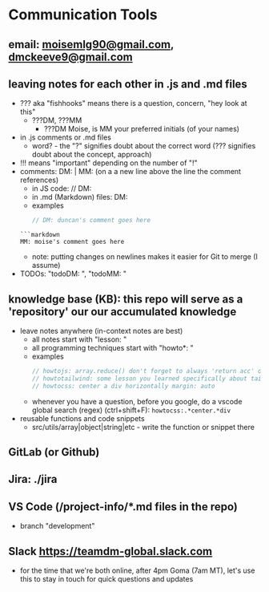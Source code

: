 
# Communication Tools

## email: moisemlg90@gmail.com, dmckeeve9@gmail.com

## leaving notes for each other in .js and .md files
* ??? aka "fishhooks" means there is a question, concern, "hey look at this"
  * ???DM, ???MM
    * ???DM Moise, is MM your preferred initials (of your names)
* in .js comments or .md files
  * word? - the "?" signifies doubt about the correct word (??? signifies doubt about the concept, approach)
* !!! means "important" depending on the number of "!"
* comments: DM: | MM: (on a a new line above the line the comment references)
  * in JS code: // DM: 
  * in .md (Markdown) files: DM: 
  * examples
	```js
	// DM: duncan's comment goes here
  ```
  ```markdown
  MM: moise's comment goes here
  ```
  * note: putting changes on newlines makes it easier for Git to merge (I assume)
* TODOs: "todoDM: ", "todoMM: "

## knowledge base (KB): this repo will serve as a 'repository' our our accumulated knowledge
* leave notes anywhere (in-context notes are best)
  * all notes start with "lesson: "
  * all programming techniques start with "howto*: "
  * examples
	```js
	// howtojs: array.reduce() don't forget to always 'return acc' or you'll get a weird error that includes the number 7
	// howtotailwind: some lesson you learned specifically about tailwindcss
	// howtocss: center a div horizontally margin: auto
	```
  * whenever you have a question, before you google, do a vscode global search (regex) (ctrl+shift+F): ```howtocss:.*center.*div```
* reusable functions and code snippets
  * src/utils/array|object|string|etc - write the function or snippet there



## GitLab (or Github)

## Jira: ./jira

## VS Code (/project-info/*.md files in the repo)
* branch "development"

## Slack https://teamdm-global.slack.com
* for the time that we're both online, after 4pm Goma (7am MT), let's use this to stay in touch for quick questions and updates

